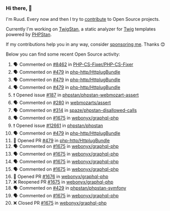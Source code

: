 ### Hi there, 👋

I'm Ruud. Every now and then I try to [contribute](https://github.com/pulls?q=+is%3Apr+author%3Aruudk+archived%3Afalse+is%3Apublic+) to Open Source projects.

Currently I'm working on [TwigStan](https://github.com/twigstan), a static analyzer for [Twig](https://twig.symfony.com/) templates powered by [PHPStan](https://phpstan.org/).

If my contributions help you in any way, consider [sponsoring me](https://github.com/sponsors/ruudk). Thanks 😊

Below you can find some recent Open Source activity:

<!--START_SECTION:activity-->
1. 🗣 Commented on [#8462](https://github.com/PHP-CS-Fixer/PHP-CS-Fixer/issues/8462#issuecomment-2696571627) in [PHP-CS-Fixer/PHP-CS-Fixer](https://github.com/PHP-CS-Fixer/PHP-CS-Fixer)
2. 🗣 Commented on [#479](https://github.com/php-http/HttplugBundle/pull/479#issuecomment-2693668599) in [php-http/HttplugBundle](https://github.com/php-http/HttplugBundle)
3. 🗣 Commented on [#479](https://github.com/php-http/HttplugBundle/pull/479#issuecomment-2693623093) in [php-http/HttplugBundle](https://github.com/php-http/HttplugBundle)
4. 🗣 Commented on [#479](https://github.com/php-http/HttplugBundle/pull/479#issuecomment-2693621559) in [php-http/HttplugBundle](https://github.com/php-http/HttplugBundle)
5. ❗ Opened issue [#187](https://github.com/phpstan/phpstan-webmozart-assert/issues/187) in [phpstan/phpstan-webmozart-assert](https://github.com/phpstan/phpstan-webmozart-assert)
6. 🗣 Commented on [#280](https://github.com/webmozarts/assert/issues/280#issuecomment-2693578021) in [webmozarts/assert](https://github.com/webmozarts/assert)
7. 🗣 Commented on [#314](https://github.com/spaze/phpstan-disallowed-calls/issues/314#issuecomment-2693542964) in [spaze/phpstan-disallowed-calls](https://github.com/spaze/phpstan-disallowed-calls)
8. 🗣 Commented on [#1675](https://github.com/webonyx/graphql-php/pull/1675#issuecomment-2690670972) in [webonyx/graphql-php](https://github.com/webonyx/graphql-php)
9. ❗ Opened issue [#12661](https://github.com/phpstan/phpstan/issues/12661) in [phpstan/phpstan](https://github.com/phpstan/phpstan)
10. 🗣 Commented on [#479](https://github.com/php-http/HttplugBundle/pull/479#issuecomment-2690588026) in [php-http/HttplugBundle](https://github.com/php-http/HttplugBundle)
11. 💪 Opened PR [#479](https://github.com/php-http/HttplugBundle/pull/479) in [php-http/HttplugBundle](https://github.com/php-http/HttplugBundle)
12. 🗣 Commented on [#1675](https://github.com/webonyx/graphql-php/pull/1675#issuecomment-2690076568) in [webonyx/graphql-php](https://github.com/webonyx/graphql-php)
13. 🗣 Commented on [#1675](https://github.com/webonyx/graphql-php/pull/1675#issuecomment-2690036752) in [webonyx/graphql-php](https://github.com/webonyx/graphql-php)
14. 🗣 Commented on [#1675](https://github.com/webonyx/graphql-php/pull/1675#issuecomment-2688228034) in [webonyx/graphql-php](https://github.com/webonyx/graphql-php)
15. 🗣 Commented on [#1675](https://github.com/webonyx/graphql-php/pull/1675#issuecomment-2687984196) in [webonyx/graphql-php](https://github.com/webonyx/graphql-php)
16. 💪 Opened PR [#1676](https://github.com/webonyx/graphql-php/pull/1676) in [webonyx/graphql-php](https://github.com/webonyx/graphql-php)
17. ❌ Reopened PR [#1675](https://github.com/webonyx/graphql-php/pull/1675) in [webonyx/graphql-php](https://github.com/webonyx/graphql-php)
18. 🗣 Commented on [#429](https://github.com/phpstan/phpstan-symfony/issues/429#issuecomment-2687369406) in [phpstan/phpstan-symfony](https://github.com/phpstan/phpstan-symfony)
19. 🗣 Commented on [#1675](https://github.com/webonyx/graphql-php/pull/1675#issuecomment-2687240345) in [webonyx/graphql-php](https://github.com/webonyx/graphql-php)
20. ❌ Closed PR [#1675](https://github.com/webonyx/graphql-php/pull/1675) in [webonyx/graphql-php](https://github.com/webonyx/graphql-php)
<!--END_SECTION:activity-->
